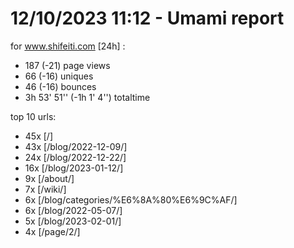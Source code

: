 # 12/10/2023 11:12 - Umami report
for www.shifeiti.com [24h] :

 - 187 (-21) page views
 - 66 (-16) uniques
 - 46 (-16) bounces
 - 3h 53' 51'' (-1h 1' 4'') totaltime


top 10 urls:
 - 45x [/]
 - 43x [/blog/2022-12-09/]
 - 24x [/blog/2022-12-22/]
 - 16x [/blog/2023-01-12/]
 - 9x [/about/]
 - 7x [/wiki/]
 - 6x [/blog/categories/%E6%8A%80%E6%9C%AF/]
 - 6x [/blog/2022-05-07/]
 - 5x [/blog/2023-02-01/]
 - 4x [/page/2/]


